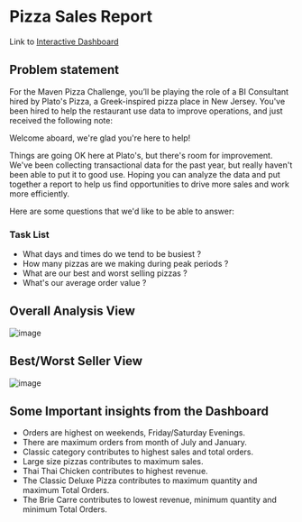 # Pizza Sales Report


Link to [Interactive Dashboard](https://app.powerbi.com/view?r=eyJrIjoiNjUzYWZlMGMtMGRkMS00MTY5LWJkZDctOGQ4ZmM5OTUzY2UxIiwidCI6ImM2ZTU0OWIzLTVmNDUtNDAzMi1hYWU5LWQ0MjQ0ZGM1YjJjNCJ9&pageName=ReportSection)

## Problem statement

For the Maven Pizza Challenge, you’ll be playing the role of a BI Consultant hired by Plato's Pizza, a Greek-inspired pizza place in New Jersey. You've been hired to help the restaurant use data to improve operations, and just received the following note:

Welcome aboard, we're glad you're here to help!

Things are going OK here at Plato's, but there's room for improvement. We've been collecting transactional data for the past year, but really haven't been able to put it to good use. Hoping you can analyze the data and put together a report to help us find opportunities to drive more sales and work more efficiently.

Here are some questions that we'd like to be able to answer:

### Task List

- What days and times do we tend to be busiest ?
- How many pizzas are we making during peak periods ?
- What are our best and worst selling pizzas ?
- What's our average order value ?


## Overall Analysis View

![image](https://github.com/arshjitsingh224/pizza_sales_report/assets/160852623/de70f283-b58d-495e-b95e-c98b4dfe8f79)



## Best/Worst Seller View

![image](https://github.com/arshjitsingh224/pizza_sales_report/assets/160852623/c1230c68-4460-45c7-bcba-1c9ee35fa449)



## Some Important insights from the Dashboard

- Orders are highest on weekends, Friday/Saturday Evenings.
- There are maximum orders from month of July and January.
- Classic category contributes to highest sales and total orders.
- Large size pizzas contributes to maximum sales.
- Thai Thai Chicken contributes to highest revenue.
- The Classic Deluxe Pizza contributes to maximum quantity and maximum Total Orders.
- The Brie Carre contributes to lowest revenue, minimum quantity and minimum Total Orders.
